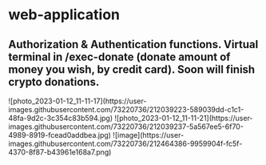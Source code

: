 # web-application
<h2>Authorization & Authentication functions. Virtual terminal in /exec-donate (donate amount of money you wish, by credit card). Soon will finish crypto donations. </h2>
![photo_2023-01-12_11-11-17](https://user-images.githubusercontent.com/73220736/212039223-589039dd-c1c1-48fa-9d2c-3c354c83b594.jpg)
![photo_2023-01-12_11-11-21](https://user-images.githubusercontent.com/73220736/212039237-5a567ee5-6f70-4989-8919-fcead0addbea.jpg)
![image](https://user-images.githubusercontent.com/73220736/212464386-9959904f-fc5f-4370-8f87-b43961e168a7.png)
